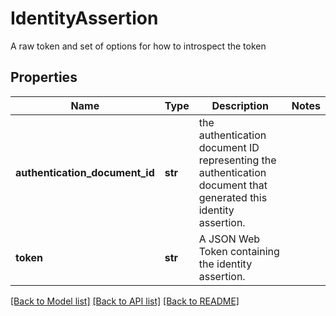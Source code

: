 # IdentityAssertion

A raw token and set of options for how to introspect the token
## Properties
Name | Type | Description | Notes
------------ | ------------- | ------------- | -------------
**authentication_document_id** | **str** | the authentication document ID representing the authentication document that generated this identity assertion. | 
**token** | **str** | A JSON Web Token containing the identity assertion. | 

[[Back to Model list]](../README.md#documentation-for-models) [[Back to API list]](../README.md#documentation-for-api-endpoints) [[Back to README]](../README.md)


